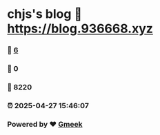 # chjs's blog :link: https://blog.936668.xyz 
### :page_facing_up: [6](https://blog.936668.xyz/tag.html) 
### :speech_balloon: 0 
### :hibiscus: 8220 
### :alarm_clock: 2025-04-27 15:46:07 
### Powered by :heart: [Gmeek](https://github.com/Meekdai/Gmeek)
